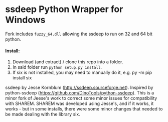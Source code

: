 ssdeep Python Wrapper for Windows
=================================

Fork includes `fuzzy_64.dll` allowing the ssdeep to run on 32 and 64 bit python.

#### Install:

1. Download (and extract) / clone this repo into a folder.
2. In said folder run `python setup.py install`.
3. If six is not installed, you may need to manually do it, e.g. py -m pip install six

ssdeep by Jesse Kornblum (http://ssdeep.sourceforge.net).
Inspired by python-ssdeep (https://github.com/DinoTools/python-ssdeep).
This is a minor fork of Jeese's work to correct some minor issues for compatibility with SHAREM. SHAREM was developed using Jesse's, and if it works, it works - but in some installs, there were some minor changes that needed to be made dealing with the library six.
